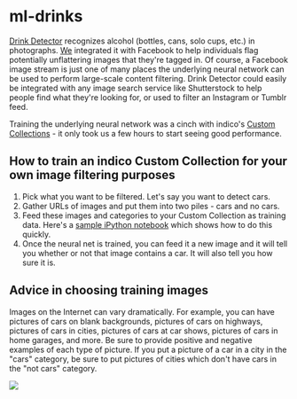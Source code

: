 # ml-drinks

[Drink Detector](https://ml-drinks.herokuapp.com/) recognizes alcohol (bottles, cans, solo cups, etc.) in photographs. [We](https://github.com/the-creatives/) integrated it with Facebook to help individuals flag potentially unflattering images that they're tagged in. Of course, a Facebook image stream is just one of many places the underlying neural network can be used to perform large-scale content filtering. Drink Detector could easily be integrated with any image search service like Shutterstock to help people find what they're looking for, or used to filter an Instagram or Tumblr feed.

Training the underlying neural network was a cinch with indico's [Custom Collections](https://indico.io/product/custom-collections) - it only took us a few hours to start seeing good performance.

How to train an indico Custom Collection for your own image filtering purposes
-----

1. Pick what you want to be filtered. Let's say you want to detect cars.
2. Gather URLs of images and put them into two piles - cars and no cars.
3. Feed these images and categories to your Custom Collection as training data. Here's a [sample iPython notebook](https://github.com/the-creatives/ml-drinks/blob/master/notebooks/Alcohol%20vs%20not%20testing.ipynb) which shows how to do this quickly.
4. Once the neural net is trained, you can feed it a new image and it will tell you whether or not that image contains a car. It will also tell you how sure it is.

Advice in choosing training images
-----
Images on the Internet can vary dramatically. For example, you can have pictures of cars on blank backgrounds, pictures of cars on highways, pictures of cars in cities, pictures of cars at car shows, pictures of cars in home garages, and more. Be sure to provide positive and negative examples of each type of picture. If you put a picture of a car in a city in the "cars" category, be sure to put pictures of cities which don't have cars in the "not cars" category.

<img src="https://fathomless-castle-35327.herokuapp.com/requests/passive/a316f6b1-5307-489d-a9ec-c2ed02f00ed9">
